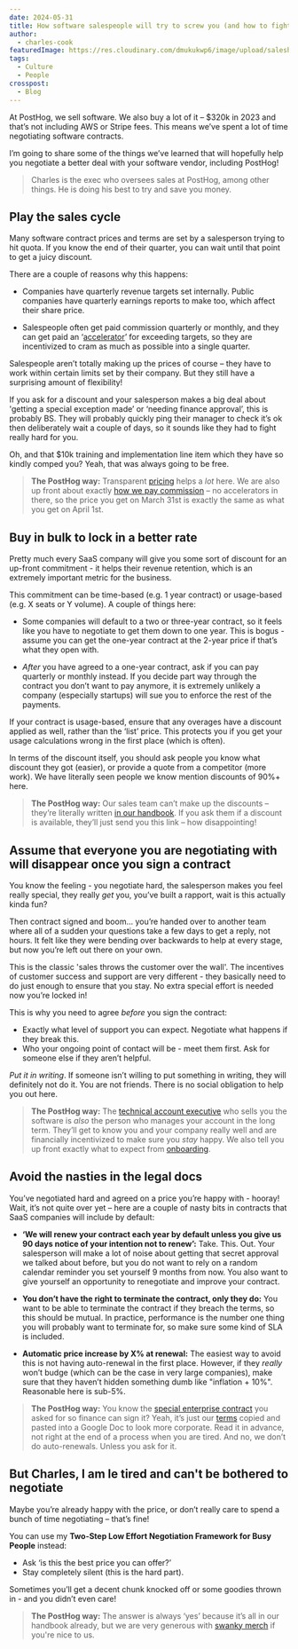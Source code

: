 ```yaml
---
date: 2024-05-31
title: How software salespeople will try to screw you (and how to fight back)
author:
  - charles-cook
featuredImage: https://res.cloudinary.com/dmukukwp6/image/upload/saleshog_9f74052914.png
tags:
  - Culture
  - People
crosspost:
  - Blog      
---
```


At PostHog, we sell software. We also buy a lot of it – $320k in 2023 and that’s not including AWS or Stripe fees. This means we’ve spent a lot of time negotiating software contracts.

I’m going to share some of the things we’ve learned that will hopefully help you negotiate a better deal with your software vendor, including PostHog!

> Charles is the exec who oversees sales at PostHog, among other things. He is doing his best to try and save you money. 

## Play the sales cycle

Many software contract prices and terms are set by a salesperson trying to hit quota. If you know the end of their quarter, you can wait until that point to get a juicy discount.

There are a couple of reasons why this happens:

- Companies have quarterly revenue targets set internally. Public companies have quarterly earnings reports to make too, which affect their share price. 

- Salespeople often get paid commission quarterly or monthly, and they can get paid an ‘[accelerator](https://www.everstage.com/resources/glossary/sales-accelerator)’ for exceeding targets, so they are incentivized to cram as much as possible into a single quarter. 

Salespeople aren’t totally making up the prices of course – they have to work within certain limits set by their company. But they still have a surprising amount of flexibility! 

If you ask for a discount and your salesperson makes a big deal about 'getting a special exception made’ or ‘needing finance approval’, this is probably BS. They will probably quickly ping their manager to check it’s ok then deliberately wait a couple of days, so it sounds like they had to fight really hard for you.

Oh, and that $10k training and implementation line item which they have so kindly comped you? Yeah, that was always going to be free. 

> **The PostHog way:** Transparent [pricing](/pricing) helps a _lot_ here. We are also up front about exactly [how we pay commission](/handbook/growth/sales/how-we-work#how-commission-works) – no accelerators in there, so the price you get on March 31st is exactly the same as what you get on April 1st. 

## Buy in bulk to lock in a better rate

Pretty much every SaaS company will give you some sort of discount for an up-front commitment - it helps their revenue retention, which is an extremely important metric for the business. 

This commitment can be time-based (e.g. 1 year contract) or usage-based (e.g. X seats or Y volume). A couple of things here:

- Some companies will default to a two or three-year contract, so it feels like you have to negotiate to get them down to one year. This is bogus - assume you can get the one-year contract at the 2-year price if that’s what they open with. 

- _After_ you have agreed to a one-year contract, ask if you can pay quarterly or monthly instead. If you decide part way through the contract you don’t want to pay anymore, it is extremely unlikely a company (especially startups) will sue you to enforce the rest of the payments. 

If your contract is usage-based, ensure that any overages have a discount applied as well, rather than the ‘list’ price. This protects you if you get your usage calculations wrong in the first place (which is often).

In terms of the discount itself, you should ask people you know what discount they got (easier), or provide a quote from a competitor (more work).  We have literally seen people we know mention discounts of 90%+ here.

> **The PostHog way:** Our sales team can’t make up the discounts – they’re literally written [in our handbook](/handbook/growth/sales/contracts#discounts). If you ask them if a discount is available, they’ll just send you this link – how disappointing! 

## Assume that everyone you are negotiating with will disappear once you sign a contract

You know the feeling - you negotiate hard, the salesperson makes you feel really special, they really _get_ you, you’ve built a rapport, wait is this actually kinda fun?

Then contract signed and boom... you’re handed over to another team where all of a sudden your questions take a few days to get a reply, not hours. It felt like they were bending over backwards to help at every stage, but now you’re left out there on your own. 

This is the classic 'sales throws the customer over the wall'. The incentives of customer success and support are very different - they basically need to do just enough to ensure that you stay. No extra special effort is needed now you’re locked in!

This is why you need to agree _before_ you sign the contract:

- Exactly what level of support you can expect. Negotiate what happens if they break this.
- Who your ongoing point of contact will be - meet them first. Ask for someone else if they aren’t helpful.

_Put it in writing_. If someone isn’t willing to put something in writing, they will definitely not do it. You are not friends. There is no social obligation to help you out here. 

> **The PostHog way:** The [technical account executive](/handbook/growth/sales/overview#how-we-define-roles) who sells you the software is _also_ the person who manages your account in the long term. They’ll get to know you and your company really well and are financially incentivized to make sure you _stay_ happy. We also tell you up front exactly what to expect from [onboarding](/handbook/growth/sales/customer-onboarding).

## Avoid the nasties in the legal docs

You’ve negotiated hard and agreed on a price you’re happy with - hooray! Wait, it’s not quite over yet – here are a couple of nasty bits in contracts that SaaS companies will include by default: 

- **‘We will renew your contract each year by default unless you give us 90 days notice of your intention not to renew’:** Take. This. Out. Your salesperson will make a lot of noise about getting that secret approval we talked about before, but you do not want to rely on a random calendar reminder you set yourself 9 months from now. You also want to give yourself an opportunity to renegotiate and improve your contract. 

- **You don’t have the right to terminate the contract, only they do:** You want to be able to terminate the contract if they breach the terms, so this should be mutual. In practice, performance is the number one thing you will probably want to terminate for, so make sure some kind of SLA is included.

- **Automatic price increase by X% at renewal:** The easiest way to avoid this is not having auto-renewal in the first place. However, if they _really_ won’t budge (which can be the case in very large companies), make sure that they haven’t hidden something dumb like "inflation + 10%". Reasonable here is sub-5%. 

> **The PostHog way:** You know the [special enterprise contract](https://docs.google.com/document/d/155w70ZAHecVZcDqTq2_415dvaq2Bk-8QlEOozjq1hG8/edit#heading=h.y38xfjgcg4xm) you asked for so finance can sign it? Yeah, it’s just our [terms](/terms) copied and pasted into a Google Doc to look more corporate. Read it in advance, not right at the end of a process when you are tired. And no, we don’t do auto-renewals. Unless you ask for it.

## But Charles, I am le tired and can't be bothered to negotiate

Maybe you’re already happy with the price, or don’t really care to spend a bunch of time negotiating – that’s fine!

You can use my **Two-Step Low Effort Negotiation Framework for Busy People** instead:

- Ask ‘is this the best price you can offer?’
- Stay completely silent (this is the hard part). 

Sometimes you’ll get a decent chunk knocked off or some goodies thrown in - and you didn’t even care!

> **The PostHog way:** The answer is always ‘yes’ because it’s all in our handbook already, but we are very generous with [swanky merch](/merch) if you're nice to us. 

<NewsletterForm />
